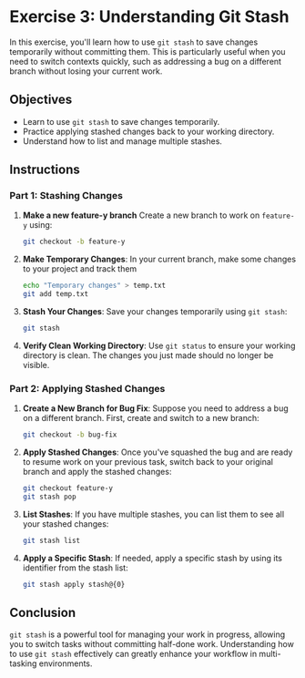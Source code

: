 # Exercise 3: Understanding Git Stash

In this exercise, you'll learn how to use `git stash` to save changes temporarily without committing them. This is particularly useful when you need to switch contexts quickly, such as addressing a bug on a different branch without losing your current work.

## Objectives

- Learn to use `git stash` to save changes temporarily.
- Practice applying stashed changes back to your working directory.
- Understand how to list and manage multiple stashes.

## Instructions

### Part 1: Stashing Changes

1. **Make a new feature-y branch** Create a new branch to work on `feature-y` using:

    ```bash
    git checkout -b feature-y
    ```

1. **Make Temporary Changes**: In your current branch, make some changes to your project and track them

    ```bash
    echo "Temporary changes" > temp.txt
    git add temp.txt
    ```

2. **Stash Your Changes**: Save your changes temporarily using `git stash`:

    ```bash
    git stash
    ```

3. **Verify Clean Working Directory**: Use `git status` to ensure your working directory is clean. The changes you just made should no longer be visible.

### Part 2: Applying Stashed Changes

1. **Create a New Branch for Bug Fix**: Suppose you need to address a bug on a different branch. First, create and switch to a new branch:

    ```bash
    git checkout -b bug-fix
    ```

2. **Apply Stashed Changes**: Once you've squashed the bug and are ready to resume work on your previous task, switch back to your original branch and apply the stashed changes:

    ```bash
    git checkout feature-y
    git stash pop
    ```

3. **List Stashes**: If you have multiple stashes, you can list them to see all your stashed changes:

    ```bash
    git stash list
    ```

4. **Apply a Specific Stash**: If needed, apply a specific stash by using its identifier from the stash list:

    ```bash
    git stash apply stash@{0}
    ```

## Conclusion

`git stash` is a powerful tool for managing your work in progress, allowing you to switch tasks without committing half-done work. Understanding how to use `git stash` effectively can greatly enhance your workflow in multi-tasking environments.

